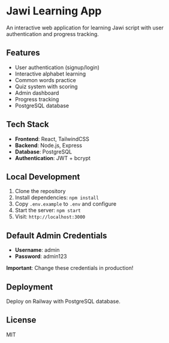 # Jawi Learning App

An interactive web application for learning Jawi script with user authentication and progress tracking.

## Features

- User authentication (signup/login)
- Interactive alphabet learning
- Common words practice
- Quiz system with scoring
- Admin dashboard
- Progress tracking
- PostgreSQL database

## Tech Stack

- **Frontend**: React, TailwindCSS
- **Backend**: Node.js, Express
- **Database**: PostgreSQL
- **Authentication**: JWT + bcrypt

## Local Development

1. Clone the repository
2. Install dependencies: `npm install`
3. Copy `.env.example` to `.env` and configure
4. Start the server: `npm start`
5. Visit: `http://localhost:3000`

## Default Admin Credentials

- **Username**: admin
- **Password**: admin123

**Important**: Change these credentials in production!

## Deployment

Deploy on Railway with PostgreSQL database.

## License

MIT
